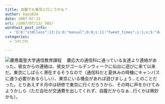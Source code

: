 ```yaml
---
title: 自腹でも東京に行こうかな？
author: kazu634
date: 2007-07-13
url: /2007/07/13/_585/
wordtwit_post_info:
  - 'O:8:"stdClass":13:{s:6:"manual";b:0;s:11:"tweet_times";i:1;s:5:"delay";i:0;s:7:"enabled";i:1;s:10:"separation";s:2:"60";s:7:"version";s:3:"3.7";s:14:"tweet_template";b:0;s:6:"status";i:2;s:6:"result";a:0:{}s:13:"tweet_counter";i:2;s:13:"tweet_log_ids";a:1:{i:0;i:3049;}s:9:"hash_tags";a:0:{}s:8:"accounts";a:1:{i:0;s:7:"kazu634";}}'
categories:
  - つれづれ

---
```

<div class="section">
<p>
<a href="http://www.tsushin.keio.ac.jp/" onclick="__gaTracker('send', 'event', 'outbound-article', 'http://www.tsushin.keio.ac.jp/', '');" target="_blank"><img align="left" alt="慶應義塾大学通信教育課程" src="http://img.simpleapi.net/small/http://www.tsushin.keio.ac.jp/" border="0" /></a>
</p>
  
<p>
    　慶応大の通信科に通っている友達より連絡があった。彼女からの連絡は、彼女がゴールデンウィークに仙台に遊びに来て以来だ。東京にしばらく滞在するそうなので（通信科だと夏休みの時機にキャンパスに通う必要があるらしい）、東京にいる機会があれば遊びましょう…とのことだった。とりあえず８月中は研修で東京に行くだろうから、その時に声をかけてみようかしら（ただ会社が交通費を出してくれず、自腹だからなぁ…行くかは微妙かも）。
</p>
</div>